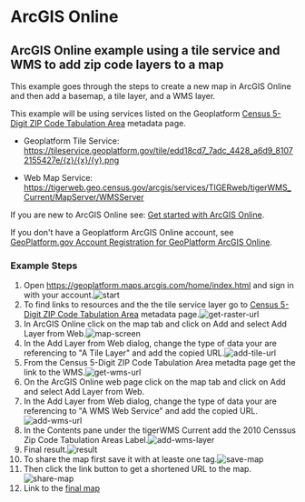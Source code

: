 # ArcGIS Online

## ArcGIS Online example using a tile service and WMS to add zip code layers to a map
This example goes through the steps to create a new map in ArcGIS Online and then add a basemap, a tile layer, and a WMS layer.

This example will be using services listed on the Geoplatform [Census 5-Digit ZIP Code Tabulation Area](https://www.geoplatform.gov/metadata/895888d3-4f32-5143-88e2-e7b3612891f0) metadata page.

* Geoplatform Tile Service: https://tileservice.geoplatform.gov/tile/edd18cd7_7adc_4428_a6d9_81072155427e/{z}/{x}/{y}.png

* Web Map Service: https://tigerweb.geo.census.gov/arcgis/services/TIGERweb/tigerWMS_Current/MapServer/WMSServer

If you are new to ArcGIS Online see: [Get started with ArcGIS Online](https://learn.arcgis.com/en/projects/get-started-with-arcgis-online/).

If you don't have a Geoplatform ArcGIS Online account, see [GeoPlatform.gov Account Registration for GeoPlatform ArcGIS Online](https://geoplatform.atlassian.net/wiki/spaces/GC/pages/833552385/GeoPlatform.gov+Account+Registration+and+Sign-In+Instructions+for+GeoPlatform+ArcGIS+Online).

### Example Steps
1. Open https://geoplatform.maps.arcgis.com/home/index.html and sign in with your account.![start](https://user-images.githubusercontent.com/64213093/122100571-90227100-cdd0-11eb-9f00-a238b1d42c54.png)
2. To find links to resources and the the tile service layer go to [Census 5-Digit ZIP Code Tabulation Area](https://www.geoplatform.gov/metadata/895888d3-4f32-5143-88e2-e7b3612891f0) metadata page.![get-raster-url](https://user-images.githubusercontent.com/64213093/122091515-1c7b6680-cdc6-11eb-9910-dfc117c913d7.png)
3. In ArcGIS Online click on the map tab and click on Add and select Add Layer from Web.![map-screen](https://user-images.githubusercontent.com/64213093/122100865-e55e8280-cdd0-11eb-9ad4-fae8f3b204a0.png)
4. In the Add Layer from Web dialog, change the type of data your are referencing to "A Tile Layer" and add the copied URL.![add-tile-url](https://user-images.githubusercontent.com/64213093/122101444-88170100-cdd1-11eb-8265-5b8078678000.png)
5. From the Census 5-Digit ZIP Code Tabulation Area metadta page get the link to the WMS.![get-wms-url](https://user-images.githubusercontent.com/64213093/122101558-ae3ca100-cdd1-11eb-949c-7c97de2a2589.png)
6. On the ArcGIS Online web page click on the map tab and click on Add and select Add Layer from Web.
7. In the Add Layer from Web dialog, change the type of data your are referencing to "A WMS Web Service" and add the copied URL.![add-wms-url](https://user-images.githubusercontent.com/64213093/122102281-813cbe00-cdd2-11eb-9961-da770ee5f4c7.png)
8. In the Contents pane under the tigerWMS Current add the 2010 Censsus Zip Code Tabulation Areas Label.![add-wms-layer](https://user-images.githubusercontent.com/64213093/122102762-045e1400-cdd3-11eb-9f38-10cc3bc91148.png)
9. Final result.![result](https://user-images.githubusercontent.com/64213093/122103358-c3b2ca80-cdd3-11eb-96a3-de96896644d1.png)
10. To share the map first save it with at leaste one tag.![save-map](https://user-images.githubusercontent.com/64213093/122103446-dc22e500-cdd3-11eb-8992-20ec12d10087.png)
11. Then click the link button to get a shortened URL to the map.![share-map](https://user-images.githubusercontent.com/64213093/122103563-007ec180-cdd4-11eb-949c-39def0254b3d.png)
12. Link to the [final map](https://arcg.is/18eejj)





